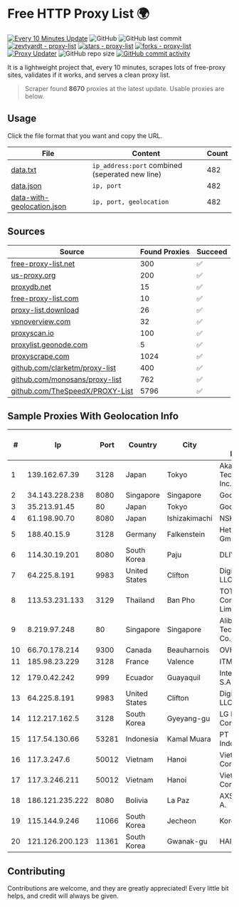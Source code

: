 
# Free HTTP Proxy List 🌍

[![Every 10 Minutes Update](https://github.com/mertguvencli/http-proxy-list/actions/workflows/main.yml/badge.svg?branch=main)](https://github.com/mertguvencli/http-proxy-list/actions/workflows/main.yml)
![GitHub](https://img.shields.io/github/license/mertguvencli/http-proxy-list)
![GitHub last commit](https://img.shields.io/github/last-commit/mertguvencli/http-proxy-list)
[![zevtyardt - proxy-list](https://img.shields.io/static/v1?label=zevtyardt&message=proxy-list&color=blue&logo=github)](https://github.com/zevtyardt/proxy-list "Go to GitHub repo")
[![stars - proxy-list](https://img.shields.io/github/stars/zevtyardt/proxy-list?style=social)](https://github.com/zevtyardt/proxy-list)
[![forks - proxy-list](https://img.shields.io/github/forks/zevtyardt/proxy-list?style=social)](https://github.com/zevtyardt/proxy-list)
[![Proxy Updater](https://github.com/zevtyardt/proxy-list/workflows/Proxy%20Updater/badge.svg)](https://github.com/zevtyardt/proxy-list/actions?query=workflow:"Proxy+Updater")
![GitHub repo size](https://img.shields.io/github/repo-size/zevtyardt/proxy-list)
[![GitHub commit activity](https://img.shields.io/github/commit-activity/m/zevtyardt/proxy-list?logo=commits)](https://github.com/zevtyardt/proxy-list/commits/main)

It is a lightweight project that, every 10 minutes, scrapes lots of free-proxy sites, validates if it works, and serves a clean proxy list.

> Scraper found **8670** proxies at the latest update. Usable proxies are below.

## Usage

Click the file format that you want and copy the URL.

|File|Content|Count|
|----|-------|-----|
|[data.txt](https://raw.githubusercontent.com/mertguvencli/http-proxy-list/main/proxy-list/data.txt)|`ip_address:port` combined (seperated new line)|482|
|[data.json](https://raw.githubusercontent.com/mertguvencli/http-proxy-list/main/proxy-list/data.json)|`ip, port`|482|
|[data-with-geolocation.json](https://raw.githubusercontent.com/mertguvencli/http-proxy-list/main/proxy-list/data-with-geolocation.json)|`ip, port, geolocation`|482|

## Sources

|Source|Found Proxies|Succeed|
|------|-------------|-------|
|[free-proxy-list.net](https://free-proxy-list.net)|300|✅|
|[us-proxy.org](https://www.us-proxy.org)|200|✅|
|[proxydb.net](http://proxydb.net)|15|✅|
|[free-proxy-list.com](https://free-proxy-list.com/?page=&port=&type%5B%5D=http&type%5B%5D=https&up_time=0&search=Search)|10|✅|
|[proxy-list.download](https://www.proxy-list.download/HTTP)|26|✅|
|[vpnoverview.com](https://vpnoverview.com/privacy/anonymous-browsing/free-proxy-servers)|32|✅|
|[proxyscan.io](https://www.proxyscan.io)|100|✅|
|[proxylist.geonode.com](https://proxylist.geonode.com/api/proxy-list?limit=300&page=1&sort_by=lastChecked&sort_type=desc&protocols=http,https)|5|✅|
|[proxyscrape.com](https://api.proxyscrape.com/v2/?request=displayproxies&protocol=http&timeout=10000&country=all&ssl=all&anonymity=all)|1024|✅|
|[github.com/clarketm/proxy-list](https://raw.githubusercontent.com/clarketm/proxy-list/master/proxy-list-raw.txt)|400|✅|
|[github.com/monosans/proxy-list](https://raw.githubusercontent.com/monosans/proxy-list/main/proxies/http.txt)|762|✅|
|[github.com/TheSpeedX/PROXY-List](https://raw.githubusercontent.com/TheSpeedX/PROXY-List/master/http.txt)|5796|✅|


## Sample Proxies With Geolocation Info

|#|Ip|Port|Country|City|Internet Service Provider|
|-|--|----|-------|----|-------------------------|
|1|139.162.67.39|3128|Japan|Tokyo|Akamai Technologies, Inc.|
|2|34.143.228.238|8080|Singapore|Singapore|Google LLC|
|3|35.213.91.45|80|Japan|Tokyo|Google LLC|
|4|61.198.90.70|8080|Japan|Ishizakimachi|NSK Co., Ltd.|
|5|188.40.15.9|3128|Germany|Falkenstein|Hetzner Online GmbH|
|6|114.30.19.201|8080|South Korea|Paju|DLIVE|
|7|64.225.8.191|9983|United States|Clifton|DigitalOcean, LLC|
|8|113.53.231.133|3129|Thailand|Ban Pho|TOT Public Company Limited|
|9|8.219.97.248|80|Singapore|Singapore|Alibaba (US) Technology Co., Ltd.|
|10|66.70.178.214|9300|Canada|Beauharnois|OVH SAS|
|11|185.98.23.229|3128|France|Valence|ITMETRIX|
|12|179.0.42.242|999|Ecuador|Guayaquil|Intercommerce S.A.|
|13|64.225.8.191|9983|United States|Clifton|DigitalOcean, LLC|
|14|112.217.162.5|3128|South Korea|Gyeyang-gu|LG DACOM Corporation|
|15|117.54.130.66|53281|Indonesia|Kamal Muara|PT IndoInternet|
|16|117.3.247.6|50012|Vietnam|Hanoi|Viettel Corporation|
|17|117.3.246.211|50012|Vietnam|Hanoi|Viettel Corporation|
|18|186.121.235.222|8080|Bolivia|La Paz|AXS Bolivia S. A.|
|19|115.144.9.246|11066|South Korea|Jecheon|Korea Telecom|
|20|121.126.200.123|11361|South Korea|Gwanak-gu|HAIonNet|



## Contributing

Contributions are welcome, and they are greatly appreciated! Every
little bit helps, and credit will always be given.

